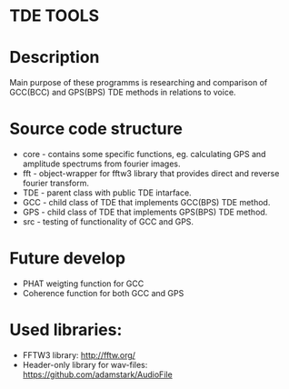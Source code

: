 # TDE TOOLS

# Description

Main purpose of these programms is researching and  comparison of GCC(BCC) and GPS(BPS) TDE methods in relations to voice.

# Source code structure
- core - contains some specific functions, eg. calculating GPS and amplitude spectrums from fourier images.
- fft - object-wrapper for fftw3 library that provides direct and reverse fourier transform.
- TDE - parent class with public TDE intarface.
- GCC - child class of TDE that implements GCC(BPS) TDE method.
- GPS - child class of TDE that implements GPS(BPS) TDE method.
- src - testing of functionality of GCC and GPS.

# Future develop
- PHAT weigting function for GCC
- Coherence function for both GCC and GPS

# Used libraries:
- FFTW3 library: http://fftw.org/
- Header-only library for wav-files: https://github.com/adamstark/AudioFile